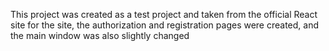 This project was created as a test project and taken from the official React site for the site, the authorization and registration pages were created, and the main window was also slightly changed
